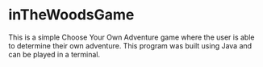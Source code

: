 # inTheWoodsGame
This is a simple Choose Your Own Adventure game where the user is able to determine their own adventure. This program was built using Java and can be played in a terminal. 
